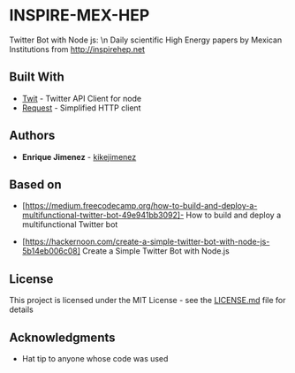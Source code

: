 # INSPIRE-MEX-HEP   

Twitter Bot with Node js: \n
Daily scientific High Energy papers by Mexican Institutions from http://inspirehep.net 

## Built With

* [Twit](https://www.npmjs.com/package/twit) - Twitter API Client for node
* [Request](https://www.npmjs.com/package/request) - Simplified HTTP client

## Authors

* **Enrique Jimenez** - [kikejimenez](https://github.com/kikejimenez)

## Based on

 * [https://medium.freecodecamp.org/how-to-build-and-deploy-a-multifunctional-twitter-bot-49e941bb3092]- How to build and deploy a multifunctional Twitter bot
 
 * [https://hackernoon.com/create-a-simple-twitter-bot-with-node-js-5b14eb006c08] Create a Simple Twitter Bot with Node.js

## License

This project is licensed under the MIT License - see the [LICENSE.md](LICENSE.md) file for details

## Acknowledgments

* Hat tip to anyone whose code was used